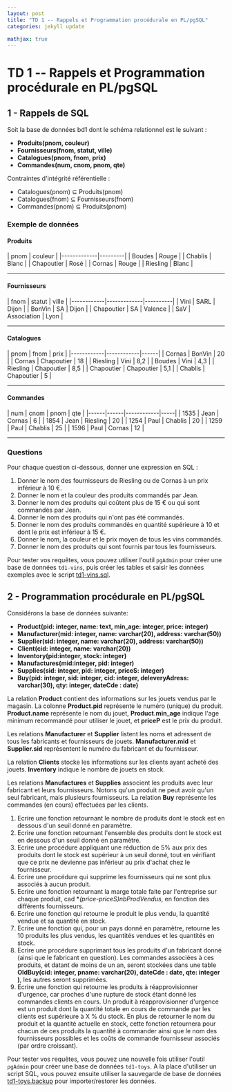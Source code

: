 ```yaml
---
layout: post
title: "TD 1 -- Rappels et Programmation procédurale en PL/pgSQL"
categories: jekyll update

mathjax: true
---
```


# TD 1 -- Rappels et Programmation procédurale en PL/pgSQL

## 1 - Rappels de SQL
Soit la base de données bd1 dont le schéma relationnel est le suivant : 

- **Produits(pnom, couleur)**
- **Fournisseurs(fnom, statut, ville)**
- **Catalogues(pnom, fnom, prix)**
- **Commandes(num, cnom, pnom, qte)**

Contraintes d'intégrité référentielle :
- Catalogues(pnom) ⊆ Produits(pnom)
- Catalogues(fnom) ⊆ Fournisseurs(fnom)
- Commandes(pnom) ⊆ Produits(pnom)

### Exemple de données

#### **Produits**
<custom-element data-json="%7B%22type%22%3A%22table-metadata%22%2C%22attributes%22%3A%7B%22title%22%3A%22Produits%22%7D%7D" />
 | pnom        | couleur |
 |-------------|---------|
 | Boudes      | Rouge   |
 | Chablis     | Blanc   |
 | Chapoutier  | Rosé    |
 | Cornas      | Rouge   |
 | Riesling    | Blanc   |

---

#### **Fournisseurs**
<custom-element data-json="%7B%22type%22%3A%22table-metadata%22%2C%22attributes%22%3A%7B%22title%22%3A%22Fournisseurs%22%7D%7D" />
 | fnom       | statut      | ville    |
 |------------|-------------|----------|
 | Vini       | SARL        | Dijon    |
 | BonVin     | SA          | Dijon    |
 | Chapoutier | SA          | Valence  |
 | SaV        | Association | Lyon     |

---

#### **Catalogues**
<custom-element data-json="%7B%22type%22%3A%22table-metadata%22%2C%22attributes%22%3A%7B%22title%22%3A%22Catalogues%22%7D%7D" />
 | pnom       | fnom       | prix |
 |------------|------------|------|
 | Cornas     | BonVin     | 20   |
 | Cornas     | Chapoutier | 18   |
 | Riesling   | Vini       | 8,2  |
 | Boudes     | Vini       | 4,3  |
 | Riesling   | Chapoutier | 8,5  |
 | Chapoutier | Chapoutier | 5,1  |
 | Chablis    | Chapoutier | 5    |

---

#### **Commandes**
<custom-element data-json="%7B%22type%22%3A%22table-metadata%22%2C%22attributes%22%3A%7B%22title%22%3A%22Commandess%22%7D%7D" />
 | num  | cnom | pnom       | qte |
 |------|------|------------|-----|
 | 1535 | Jean | Cornas     | 6   |
 | 1854 | Jean | Riesling   | 20  |
 | 1254 | Paul | Chablis    | 20  |
 | 1259 | Paul | Chablis    | 25  |
 | 1596 | Paul | Cornas     | 12  |

---

### Questions

Pour chaque question ci-dessous, donner une expression en SQL :

1. Donner le nom des fournisseurs de Riesling ou de Cornas à un prix inférieur à 10 €.
2. Donner le nom et la couleur des produits commandés par Jean.
3. Donner le nom des produits qui coûtent plus de 15 € ou qui sont commandés par Jean.
4. Donner le nom des produits qui n'ont pas été commandés.
5.  Donner le nom des produits commandés en quantité supérieure à 10 et dont le prix est inférieur à 15 €.
6.  Donner le nom, la couleur et le prix moyen de tous les vins commandés.
7.  Donner le nom des produits qui sont fournis par tous les fournisseurs.

Pour tester vos requêtes, vous pouvez utiliser l'outil `pgAdmin` pour créer une base de données `td1-vins`, puis créer les tables et saisir les données exemples avec le script [td1-vins.sql](/TD/td1-data/td1-vins.sql).
 


## 2 - Programmation procédurale en PL/pgSQL

Considérons la base de données suivante:

- **Product(pid: integer, name: text, min_age: integer, price: integer)**
- **Manufacturer(mid: integer, name: varchar(20), address: varchar(50))**
- **Supplier(sid: integer, name: varchar(20), address: varchar(50))**
- **Client(cid: integer, name: varchar(20))**
- **Inventory(pid:integer, stock: integer)**
- **Manufactures(mid:integer, pid: integer)**
- **Supplies(sid: integer, pid: integer, priceS: integer)**
- **Buy(pid: integer, sid: integer, cid: integer, deleveryAdress: varchar(30), qty: integer, dateCde : date)**

La relation **Product** contient des informations sur les jouets vendus par le magasin. La colonne **Product.pid** représente le numéro (unique) du produit. **Product.name** représente le nom du jouet,  **Product.min_age** indique l'age minimum recommandé pour utiliser le jouet, et **priceP** est le prix du produit.

Les relations **Manufacturer** et **Supplier** listent les noms et adressent de tous les fabricants et fournisseurs de jouets. **Manufacturer.mid** et **Supplier.sid** représentent le numéro du fabricant et du fournisseur.

La relation **Clients** stocke les informations sur les clients ayant acheté des jouets. **Inventory** indique le nombre de jouets en stock.

Les relations **Manufactures** et **Supplies** associent les produits avec leur fabricant et leurs fournisseurs. Notons qu'un produit ne peut avoir qu'un seul fabricant, mais plusieurs fournisseurs. La relation **Buy** représente les commandes (en cours) effectuées par les clients.

1.	Ecrire une fonction retournant le nombre de produits dont le stock est en dessous d'un seuil donné en paramètre.
2.	Ecrire une fonction retournant l'ensemble des produits dont le stock est en dessous d'un seuil donné en paramètre.
3.	Ecrire une procédure appliquant une réduction de 5% aux prix des produits dont le stock est supérieur à un seuil donné, tout en vérifiant que ce prix ne devienne pas inférieur au prix d'achat chez le fournisseur.
4.	Ecrire une procédure qui supprime les fournisseurs qui ne sont plus associés à aucun produit.
5.	Ecrire une fonction retournant la marge totale faite par l'entreprise sur chaque produit, cad **(price-priceS)*nbProdVendus**, en fonction des différents fournisseurs.
6.	Ecrire une fonction qui retourne le produit le plus vendu, la quantité vendue et sa quantité en stock.
7.	Ecrire une fonction qui, pour un pays donné en paramètre, retourne les 10 produits les plus vendus, les quantités vendues et les quantités en stock.
8.	Ecrire une procédure supprimant tous les produits d'un fabricant donné (ainsi que le fabricant en question). Les commandes associées à ces produits, et datant de moins de un an, seront stockées dans une table **OldBuy(cid: integer, pname: varchar(20), dateCde : date, qte: integer )**, les autres seront supprimées.
9.	Ecrire une fonction qui retourne les produits à réapprovisionner d'urgence, car proches d'une rupture de stock étant donné les commandes clients en cours. Un produit à  réapprovisionner d'urgence est un produit dont la quantité totale en cours de commande par les clients est supérieure à X % du stock. En plus de retourner le nom du produit et la quantité actuelle en stock, cette fonction retournera pour chacun de ces produits la quantité à commander ainsi que le nom des fournisseurs possibles et les coûts de commande fournisseur associés (par ordre croissant).

Pour tester vos requêtes, vous pouvez une nouvelle fois utiliser l'outil `pgAdmin` pour créer une base de données `td1-toys`. A la place d'utiliser un script SQL, vous pouvez ensuite utiliser la sauvegarde de base de données [td1-toys.backup](td1-data/td1-toys.backup) pour importer/restorer les données. 

